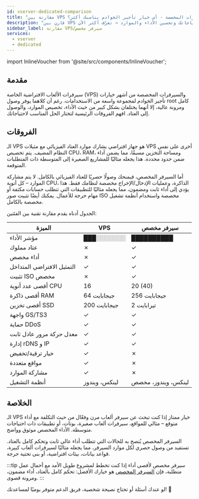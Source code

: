 ```yaml
---
id: vserver-dedicated-comparison
title: "مقارنة بين VPS والسيرفرات المخصصة - أي خيار تأجير الخوادم يناسبك أكثر؟"
description: "قارن بين VPS والسيرفرات المخصصة لاختيار أفضل حل تأجير الخوادم لاحتياجاتك وتحسين الأداء والموارد → تعرّف أكثر الآن"
sidebar_label: مقارنة VPS/سيرفر مخصص
services:
  - vserver	
  - dedicated
---
```


import InlineVoucher from '@site/src/components/InlineVoucher';

## مقدمة

سيرفرات الألعاب الافتراضية الخاصة (VPS) والسيرفرات المخصصة من أشهر خيارات تأجير الخوادم لمجموعة واسعة من الاستخدامات. رغم أن كلاهما يوفر وصول root كامل ومرونة عالية، إلا أنهما يختلفان بشكل كبير من حيث الأداء، تخصيص الموارد، والوصول إلى العتاد. افهم الفروقات الرئيسية لتختار الحل المناسب لاحتياجاتك.

<InlineVoucher />

## الفروقات

الـ VPS هو جهاز افتراضي يشارك موارد العتاد الفيزيائي مع مثيلات VPS أخرى على نفس النظام المضيف. يتم تخصيص CPU، RAM، ومساحة التخزين مسبقًا، مما يضمن أداء ضمن حدود محددة. هذا يجعله مثاليًا للمشاريع الصغيرة إلى المتوسطة ذات المتطلبات المتوقعة.

أما السيرفر المخصص، فيمنحك وصولًا حصريًا للعتاد الفيزيائي بالكامل. لا يتم مشاركة الموارد – كل أنوية CPU، الذاكرة، وعمليات الإدخال/الإخراج مخصصة لنظامك فقط. هذا يؤدي إلى أداء ثابت ومضمون، مما يجعله مثاليًا للتطبيقات التي تتطلب حسابات مكثفة أو مهام حرجة للأعمال. يمكنك أيضًا تثبيت صور ISO مخصصة واستخدام أنظمة تشغيل مخصصة بالكامل.

الجدول أدناه يقدم مقارنة تقنية بين الفئتين:

| الميزة                     | VPS            | سيرفر مخصص           |
| -------------------------- | -------------- | -------------------- |
| مؤشر الأداء               | ███░░░░░░░     | ██████████           |
| عتاد مملوك                | ✗              | ✓                    |
| أداء مخصص                 | ✗              | ✓                    |
| التمثيل الافتراضي المتداخل | ✓              | ✓                    |
| تثبيت ISO مخصص            | ✗              | ✓                    |
| أقصى عدد أنوية CPU        | 16             | 20 (40)              |
| أقصى ذاكرة RAM            | 64 جيجابايت    | 256 جيجابايت         |
| أقصى تخزين SSD            | 200 جيجابايت   | 2 تيرابايت           |
| واجهة GS/TS3              | ✓              | ✓                    |
| حماية DDoS                | ✓              | ✓                    |
| معدل حركة مرور عادل ثابت   | ✓              | ✓                    |
| إدارة rDNS و IP           | ✓              | ✓                    |
| خيار ترقية/تخفيض         | ✓              | ✗                    |
| مواقع متعددة              | ✓              | ✗                    |
| مشاركة الموارد            | ✓              | ✗                    |
| أنظمة التشغيل             | لينكس، ويندوز | لينكس، ويندوز، مخصص  |

## الخلاصة

الـ VPS خيار ممتاز إذا كنت تبحث عن سيرفر ألعاب مرن وفعّال من حيث التكلفة مع أداء متوقع – مثالي للمواقع، سيرفرات ألعاب صغيرة، بوتات، أو تطبيقات ذات احتياجات متوسطة. الأداء المخصص موثوق وواضح.

السيرفر المخصص يُنصح به للحالات التي تتطلب أداء عالي ثابت وتحكم كامل بالعتاد. تستفيد من وصول حصري لكل موارد السيرفر، مما يجعله مثاليًا لسيرفرات ألعاب كبيرة، قواعد بيانات، بيئات افتراضية، أو بنى تحتية حرجة.

:::tip سيرفر مخصص لأقصى أداء
إذا كنت تخطط لمشروع طويل الأمد مع أحمال عمل متطلبة، فإن [السيرفر المخصص](dedicated-introduction.md) هو خيارك الأفضل: تحكم كامل بالعتاد، أداء مضمون، ومرونة قصوى.
:::

لو عندك أسئلة أو تحتاج نصيحة شخصية، فريق الدعم متوفر يوميًا لمساعدتك! 🙂

<InlineVoucher />